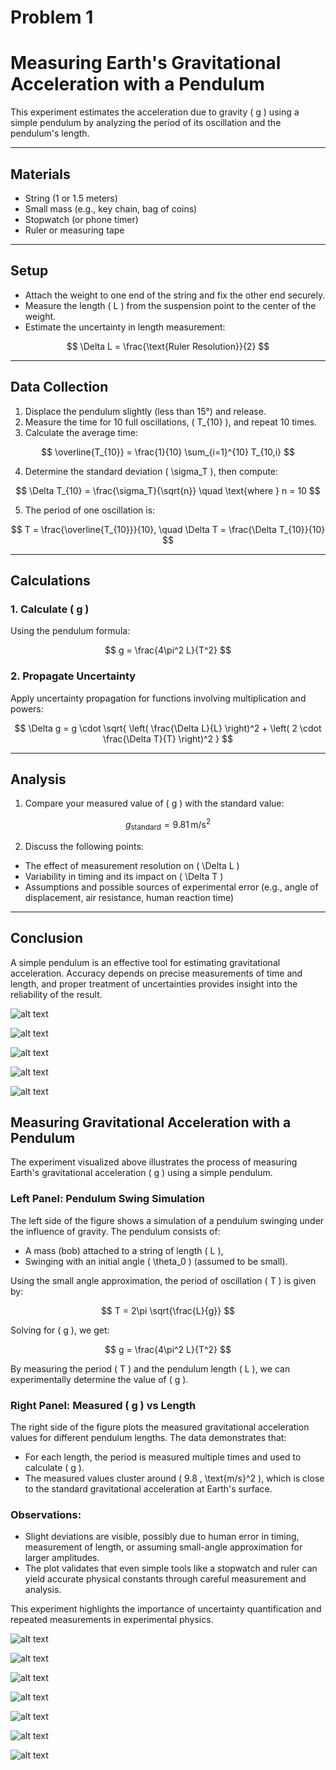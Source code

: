 # Problem 1

# Measuring Earth's Gravitational Acceleration with a Pendulum

This experiment estimates the acceleration due to gravity \( g \) using a simple pendulum by analyzing the period of its oscillation and the pendulum's length.

---

## Materials

- String (1 or 1.5 meters)
- Small mass (e.g., key chain, bag of coins)
- Stopwatch (or phone timer)
- Ruler or measuring tape

---

## Setup

- Attach the weight to one end of the string and fix the other end securely.
- Measure the length \( L \) from the suspension point to the center of the weight.
- Estimate the uncertainty in length measurement:

$$
\Delta L = \frac{\text{Ruler Resolution}}{2}
$$

---

## Data Collection

1. Displace the pendulum slightly (less than 15°) and release.
2. Measure the time for 10 full oscillations, \( T_{10} \), and repeat 10 times.
3. Calculate the average time:

$$
\overline{T_{10}} = \frac{1}{10} \sum_{i=1}^{10} T_{10,i}
$$

4. Determine the standard deviation \( \sigma_T \), then compute:

$$
\Delta T_{10} = \frac{\sigma_T}{\sqrt{n}} \quad \text{where } n = 10
$$

5. The period of one oscillation is:

$$
T = \frac{\overline{T_{10}}}{10}, \quad \Delta T = \frac{\Delta T_{10}}{10}
$$

---

## Calculations

### 1. Calculate \( g \)

Using the pendulum formula:

$$
g = \frac{4\pi^2 L}{T^2}
$$

### 2. Propagate Uncertainty

Apply uncertainty propagation for functions involving multiplication and powers:

$$
\Delta g = g \cdot \sqrt{ \left( \frac{\Delta L}{L} \right)^2 + \left( 2 \cdot \frac{\Delta T}{T} \right)^2 }
$$

---

## Analysis

1. Compare your measured value of \( g \) with the standard value:

$$
g_{\text{standard}} = 9.81 \, \text{m/s}^2
$$

2. Discuss the following points:
- The effect of measurement resolution on \( \Delta L \)
- Variability in timing and its impact on \( \Delta T \)
- Assumptions and possible sources of experimental error (e.g., angle of displacement, air resistance, human reaction time)

---

## Conclusion

A simple pendulum is an effective tool for estimating gravitational acceleration. Accuracy depends on precise measurements of time and length, and proper treatment of uncertainties provides insight into the reliability of the result.

![alt text](ScreenRecording2025-05-24095705-ezgif.com-video-to-gif-converter.gif)

![alt text](ScreenRecording2025-05-22151607-ezgif.com-video-to-gif-converter.gif)

![alt text](image.png)

![alt text](image-1.png)

![alt text](image-2.png)

## Measuring Gravitational Acceleration with a Pendulum

The experiment visualized above illustrates the process of measuring Earth's gravitational acceleration \( g \) using a simple pendulum.

### Left Panel: Pendulum Swing Simulation

The left side of the figure shows a simulation of a pendulum swinging under the influence of gravity. The pendulum consists of:
- A mass (bob) attached to a string of length \( L \),
- Swinging with an initial angle \( \theta_0 \) (assumed to be small).

Using the small angle approximation, the period of oscillation \( T \) is given by:

$$
T = 2\pi \sqrt{\frac{L}{g}}
$$

Solving for \( g \), we get:

$$
g = \frac{4\pi^2 L}{T^2}
$$

By measuring the period \( T \) and the pendulum length \( L \), we can experimentally determine the value of \( g \).

### Right Panel: Measured \( g \) vs Length

The right side of the figure plots the measured gravitational acceleration values for different pendulum lengths. The data demonstrates that:
- For each length, the period is measured multiple times and used to calculate \( g \).
- The measured values cluster around \( 9.8 \, \text{m/s}^2 \), which is close to the standard gravitational acceleration at Earth's surface.

### Observations:

- Slight deviations are visible, possibly due to human error in timing, measurement of length, or assuming small-angle approximation for larger amplitudes.
- The plot validates that even simple tools like a stopwatch and ruler can yield accurate physical constants through careful measurement and analysis.

This experiment highlights the importance of uncertainty quantification and repeated measurements in experimental physics.

![alt text](ScreenRecording2025-06-03081420-ezgif.com-video-to-gif-converter.gif)

![alt text](image-7.png)

![alt text](image-6.png)

![alt text](image-3.png)

![alt text](image-4.png)

![alt text](image-5.png)

![alt text](ScreenRecording2025-05-24100306-ezgif.com-video-to-gif-converter.gif)